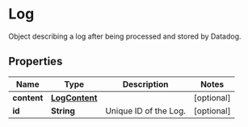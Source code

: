 # Log

Object describing a log after being processed and stored by Datadog.

## Properties

| Name        | Type                            | Description           | Notes      |
| ----------- | ------------------------------- | --------------------- | ---------- |
| **content** | [**LogContent**](LogContent.md) |                       | [optional] |
| **id**      | **String**                      | Unique ID of the Log. | [optional] |
